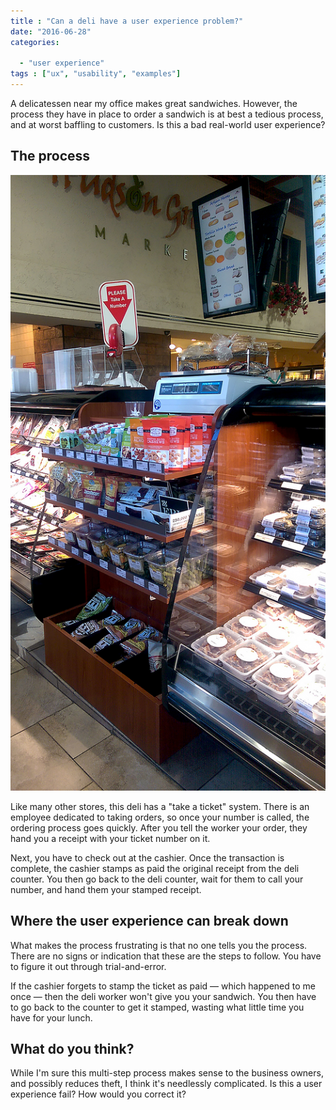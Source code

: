 ```yaml
---
title : "Can a deli have a user experience problem?"
date: "2016-06-28"
categories:

  - "user experience"
tags : ["ux", "usability", "examples"]
---
```


A delicatessen near my office makes great sandwiches. However, the process they have in place to order a sandwich is at best a tedious process, and at worst baffling to customers. Is this a bad real-world user experience?

## The process

![Take a number, order your sandwich... then what? A confusing user experience.](/assets/images/deli_madness.jpg "Take a number, order your sandwich... then what? A confusing user experience")

Like many other stores, this deli has a "take a ticket" system. There is an employee dedicated to taking orders, so once your number is called, the ordering process goes quickly. After you tell the worker your order, they hand you a receipt with your ticket number on it.

Next, you have to check out at the cashier. Once the transaction is complete, the cashier stamps as paid the original receipt from the deli counter. You then go back to the deli counter, wait for them to call your number, and hand them your stamped receipt.

## Where the user experience can break down

What makes the process frustrating is that no one tells you the process. There are no signs or indication that these are the steps to follow. You have to figure it out through trial-and-error.

If the cashier forgets to stamp the ticket as paid &mdash; which happened to me once &mdash; then the deli worker won't give you your sandwich. You then have to go back to the counter to get it stamped, wasting what little time you have for your lunch.

## What do you think?

While I'm sure this multi-step process makes sense to the business owners, and possibly reduces theft, I think it's needlessly complicated. Is this a user experience fail? How would you correct it?
